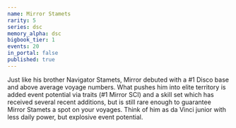 ```yaml
---
name: Mirror Stamets
rarity: 5
series: dsc
memory_alpha: dsc
bigbook_tier: 1
events: 20
in_portal: false
published: true
---
```


Just like his brother Navigator Stamets, Mirror debuted with a #1 Disco base and above average voyage numbers. What pushes him into elite territory is added event potential via traits (#1 Mirror SCI) and a skill set which has received several recent additions, but is still rare enough to guarantee Mirror Stamets a spot on your voyages. Think of him as da Vinci junior with less daily power, but explosive event potential.
